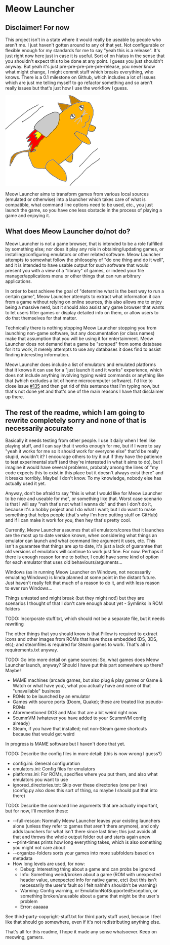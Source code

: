 # Meow Launcher

## Disclaimer! For now

This project isn't in a state where it would really be useable by people who aren't me. I just haven't gotten around to any of that yet. Not configurable or flexible enough for my standards for me to say "yeah this is a release". It's just right now here just in case it is useful. Sort of on hiatus in the sense that you shouldn't expect this to be done at any point. I guess you just shouldn't anyway. But yeah it's just pre-pre-pre-pre-pre-release, you never know what might change, I might commit stuff which breaks everything, who knows. There is a 0.1 milestone on Github, which includes a lot of issues which are just me telling myself to go refactor something and so aren't really issues but that's just how I use the workflow I guess.

<img alt="Meow Launcher's logo" src="meowlauncher/icon.png?raw=true" width="300" />

Meow Launcher aims to transform games from various local sources (emulated or otherwise) into a launcher which takes care of what is compatible, what command line options need to be used, etc., you just launch the game, so you have one less obstacle in the process of playing a game and enjoying it.

## What does Meow Launcher do/not do?

Meow Launcher is not a game browser, that is intended to be a role fulfilled by something else; nor does it play any role in obtaining/updating games, or installing/configuring emulators or other related software. Meow Launcher attempts to somewhat follow the philosophy of "do one thing and do it well", and it is intended to have usable output for such software that would present you with a view of a "library" of games, or indeed your file manager/applications menu or other things that can run arbitrary applications.

In order to best achieve the goal of "determine what is the best way to run a certain game", Meow Launcher attempts to extract what information it can from a game without relying on online sources, this also allows me to enjoy being a massive nerd, but it should also assist any game browser that wants to let users filter games or display detailed info on them, or allow users to do that themselves for that matter.

Technically there is nothing stopping Meow Launcher stopping you from launching non-game software, but any documentation (or class names) make that assumption that you will be using it for entertainment. Meow Launcher does not demand that a game be "scraped" from some database for it to work, it merely attempts to use any databases it does find to assist finding interesting information.

Meow Launcher does include a list of emulators and emulated platforms that it knows it can use for a "just launch it and it works" experience, which does not include anything involving typing weird commands or anything like that (which excludes a lot of home microcomputer software). I'd like to close issue [#135](https://github.com/Zowayix/Meow-Launcher/issues/135) and then get rid of this sentence that I'm typing now, but that's not done yet and that's one of the main reasons I have that disclaimer up there.

## The rest of the readme, which I am going to rewrite completely sorry and none of that is necessarily accurate

Basically it needs testing from other people. I use it daily when I feel like playing stuff, and I can say that it works enough for me, but if I were to say "yeah it works for me so it should work for everyone else" that'd be really stupid, wouldn't it? I encourage others to try it out if they have the patience to test experimental stuff (and they're interested in what it aims to do), but I imagine it would have several problems, probably among the lines of "my code expects this to exist in this place but it doesn't always exist there" and it breaks horribly. Maybe! I don't know. To my knowledge, nobody else has actually used it yet.

Anyway, don't be afraid to say "this is what I would like for Meow Launcher to be nice and useable for me", or something like that. Worst case scenario is that I will say "nah that's not what I wanna do" and then I don't do it, because it's a hobby project and I do what I want; but I do want to make something that helps people (that's why I'm here putting stuff on GitHub) and if I can make it work for you, then hey that's pretty cool.

Currently, Meow Launcher assumes that all emulators/cores that it launches are the most up to date version known, when considering what things an emulator can launch and what command line argument it uses, etc. This isn't a guarantee that things are up to date, it's just a lack of guarantee that old versions of emulators will continue to work just fine. For now. Perhaps if there is enough reason for me to bother, I could have some kind of option for each emulator that uses old behaviours/arguments…

Windows (as in running Meow Launcher on Windows, not necessarily emulating Windows) is kinda planned at some point in the distant future. Just haven't really felt that much of a reason to do it, and with less reason to ever run Windows…

Things untested and might break (but they might not!) but they are scenarios I thought of that I don't care enough about yet
	- Symlinks in ROM folders

TODO: Incorporate stuff.txt, which should not be a separate file, but it needs rewriting

The other things that you should know is that Pillow is required to extract icons and other images from ROMs that have those embedded (DS, 3DS, etc); and steamfiles is required for Steam games to work. That's all in requirements.txt anyway.

TODO: Go into more detail on game sources:
So, what games does Meow Launcher launch, anyway? Should I have put this part somewhere up there? Maybe!

- MAME machines (arcade games, but also plug & play games or Game & Watch or what have you), what you actually have and none of that "unavailable" business
- ROMs to be launched by an emulator
- Games with source ports (Doom, Quake); these are treated like pseudo-ROMs
- Aforementioned DOS and Mac that are a bit weird right now
- ScummVM (whatever you have added to your ScummVM config already)
- Steam, if you have that installed; not non-Steam game shortcuts because that would get weird

In progress is MAME software but I haven't done that yet.

TODO: Describe the config files in more detail: (this is now wrong I guess?)

- config.ini: General configuration
- emulators.ini: Config files for emulators
- platforms.ini: For ROMs, specifies where you put them, and also what emulators you want to use
- ignored_directories.txt: Skip over these directories (one per line) (config.py also does this sort of thing, so maybe I should put that into there)

TODO: Describe the command line arguments that are actually important, but for now, I'll mention these:

- --full-rescan: Normally Meow Launcher leaves your existing launchers alone (unless they refer to games that aren't there anymore), and only adds launchers for what isn't there since last time; this just avoids all that and throws the whole output folder out and starts again anew
- --print-times prints how long everything takes, which is also something you might not care about
- --organize-folders sorts your games into more subfolders based on metadata
- How long levels are used, for now:
	- Debug: Interesting thing about a game and can probs be ignored
	- Info: Something weird/broken about a game (ROM with unexpected header value, unexpected info for native game, etc) (but this isn't necessarily the user's fault so I felt nahhhh shouldn't be warning)
	- Warning: Config warning, or EmulationNotSupportedException, or something broken/unusable about a game that might be the user's problem
	- Error: aaaaaa

See third-party-copyright-stuff.txt for third party stuff used, because I feel like that should go somewhere, even if it's not redistributing anything else.

That's all for this readme, I hope it made any sense whatsoever. Keep on meowing, gamers.
